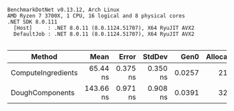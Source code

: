 ```

BenchmarkDotNet v0.13.12, Arch Linux
AMD Ryzen 7 3700X, 1 CPU, 16 logical and 8 physical cores
.NET SDK 8.0.111
  [Host]     : .NET 8.0.11 (8.0.1124.51707), X64 RyuJIT AVX2
  DefaultJob : .NET 8.0.11 (8.0.1124.51707), X64 RyuJIT AVX2


```
| Method             | Mean      | Error    | StdDev   | Gen0   | Allocated |
|------------------- |----------:|---------:|---------:|-------:|----------:|
| ComputeIngredients |  65.44 ns | 0.375 ns | 0.350 ns | 0.0257 |     216 B |
| DoughComponents    | 143.66 ns | 0.971 ns | 0.908 ns | 0.0391 |     328 B |
